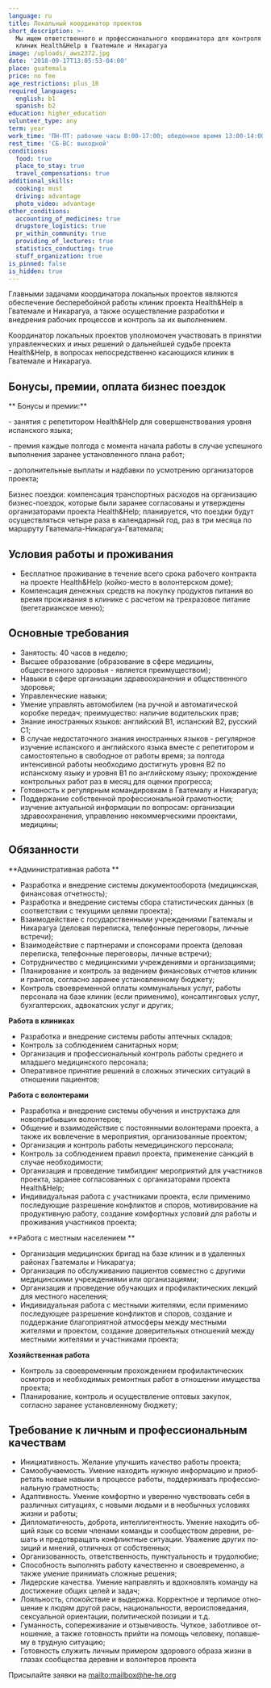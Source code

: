 ```yaml
---
language: ru
title: Локальный координатор проектов
short_description: >-
  Мы ищем ответственного и профессионального координатора для контроля работы
  клиник Health&Help в Гватемале и Никарагуа
image: /uploads/_aws2372.jpg
date: '2018-09-17T13:05:53-04:00'
place: guatemala
price: no fee
age_restrictions: plus_18
required_languages:
  english: b1
  spanish: b2
education: higher_education
volunteer_type: any
term: year
work_time: 'ПН-ПТ: рабочие часы 8:00-17:00; обеденное время 13:00-14:00'
rest_time: 'СБ-ВС: выходной'
conditions:
  food: true
  place_to_stay: true
  travel_compensations: true
additional_skills:
  cooking: must
  driving: advantage
  photo_video: advantage
other_conditions:
  accounting_of_medicines: true
  drugstore_logistics: true
  pr_within_community: true
  providing_of_lectures: true
  statistics_conducting: true
  stuff_organization: true
is_pinned: false
is_hidden: true
---
```

Главными задачами координатора локальных проектов являются обеспечение бесперебойной работы клиник проекта Health&Help в Гватемале и Никарагуа, а также осуществление разработки и внедрения рабочих процессов и контроль за их выполнением.

Координатор локальных проектов уполномочен участвовать в принятии управленческих и иных решений о дальнейшей судьбе проекта Health&Help, в вопросах непосредственно касающихся клиник в Гватемале и Никарагуа. 

## Бонусы, премии, оплата бизнес поездок

**
Бонусы и премии:** 

\- занятия с репетитором Health&Help для совершенствования уровня испанского языка;

\- премия каждые полгода с момента начала работы в случае успешного выполнения заранее установленного плана работ;

\- дополнительные выплаты и надбавки по усмотрению организаторов проекта;

Бизнес поездки: компенсация транспортных расходов на организацию бизнес-поездок, которые были заранее согласованы и утверждены организаторами проекта Health&Help; планируется, что поездки будут осуществляться четыре раза в календарный год, раз в три месяца по маршруту Гватемала-Никарагуа-Гватемала; 

## Условия работы и проживания

* Бесплатное проживание в течение всего срока рабочего контракта на проекте Health&Help (койко-место в волонтерском доме);
* Компенсация денежных средств на покупку продуктов питания во время проживания в клинике с расчетом на трехразовое питание (вегетарианское меню);

## Основные требования

* Занятость: 40 часов в неделю;
* Высшее образование (образование в сфере медицины, общественного здоровья - является преимуществом);
* Навыки в сфере организации здравоохранения и общественного здоровья;
* Управленческие навыки;
* Умение управлять автомобилем (на ручной и автоматической коробке передач; преимущество: наличие водительских прав;
* Знание иностранных языков: английский B1, испанский B2, русский C1; 
* В случае недостаточного знания иностранных языков - регулярное изучение испанского и английского языка вместе с репетитором и самостоятельно в свободное от работы время; за полгода интенсивной работы необходимо достигнуть уровня B2 по испанскому языку и уровня B1 по английскому языку; прохождение контрольных работ раз в месяц для оценки прогресса;
* Готовность к регулярным командировкам в Гватемалу и Никарагуа;
* Поддержание собственной профессиональной грамотности; изучение актуальной информации по вопросам: организации здравоохранения, управлению некоммерческими проектами, медицины;

## Обязанности

**Административная работа
**

* Разработка и внедрение системы документооборота (медицинская, финансовая отчетность);
* Разработка и внедрение системы сбора статистических данных (в соответствии с текущими целями проекта);
* Взаимодействие с государственными учреждениями Гватемалы и Никарагуа (деловая переписка, телефонные переговоры, личные встречи);
* Взаимодействие с партнерами и спонсорами проекта (деловая переписка, телефонные переговоры, личные встречи);
* Сотрудничество с медицинскими учреждениями и организациями;
* Планирование и контроль за ведением финансовых отчетов клиник и грантов, согласно заранее установленному бюджету;
* Контроль своевременной оплаты коммунальных услуг, работы персонала на базе клиник (если применимо), консалтинговых услуг, бухгалтерских, адвокатских услуг и других;

**Работа в клиниках**

* Разработка и внедрение системы работы аптечных складов;
* Контроль за соблюдением санитарных норм;
* Организация и профессиональный контроль работы среднего и младшего медицинского персонала;
* Оперативное принятие решений в сложных этических ситуаций в отношении пациентов;

**Работа с волонтерами**

* Разработка и внедрение системы обучения и инструктажа для новоприбывших волонтеров;
* Общение и взаимодействие с постоянными волонтерами проекта, а также их вовлечение в мероприятия, организованные проектом;
* Организация и контроль работы немедицинского персонала;
* Контроль за соблюдением правил проекта, применение санкций в случае необходимости;
* Организация и проведение тимбилдинг мероприятий для участников проекта, заранее согласованных с организаторами проекта Health&Help;
* Индивидуальная работа с участниками проекта, если применимо последующие разрешение конфликтов и споров, мотивирование на продуктивную работу, создание комфортных условий для работы и проживания участников проекта;

**Работа с местным населением
**

* Организация медицинских бригад на базе клиник и в удаленных районах Гватемалы и Никарагуа;
* Организация по обслуживанию пациентов совместно с другими медицинскими учреждениями или организациями;
* Организация и проведение обучающих и профилактических лекций для местного населения;
* Индивидуальная работа с местными жителями, если применимо последующее разрешение конфликтов и споров, создание и поддержание благоприятной атмосферы между местными жителями и проектом, создание доверительных отношений между местными жителями и участниками проекта;

**Хозяйственная работа** 

* Контроль за своевременным прохождением профилактических осмотров и необходимых ремонтных работ в отношении имущества проекта;
* Планирование, контроль и осуществление оптовых закупок, согласно заранее установленному бюджету;

## Требование к личным и профессиональным качествам

* Ини­ци­а­тив­ность. Же­ла­ние улуч­шить ка­че­ство ра­бо­ты про­ек­та;
* Са­мо­обу­ча­е­мость. Уме­ние на­хо­дить нуж­ную ин­фор­ма­цию и при­об­ре­тать но­вые на­вы­ки в про­цес­се ра­бо­ты, под­дер­жи­вать про­фес­си­о­наль­ную гра­мот­ность;
* Адап­тив­ность. Уме­ние ком­форт­но и уве­рен­но чув­ство­вать себя в раз­лич­ных си­ту­а­ци­ях, с но­вы­ми лю­дь­ми и в необыч­ных усло­ви­ях жиз­ни и ра­бо­ты;
* Ди­пло­ма­тич­ность, доб­ро­та, ин­тел­ли­гент­ность. Уме­ние на­хо­дить об­щий язык со все­ми чле­на­ми ко­ман­ды и со­об­ще­ством де­рев­ни, ре­шать и предот­вра­щать кон­фликт­ные си­ту­а­ции. Ува­же­ние дру­гих по­зи­ций и мне­ний, от­лич­ных от соб­ствен­ных;
* Ор­га­ни­зо­ван­ность, от­вет­ствен­ность, пунк­ту­аль­ность и тру­до­лю­бие;
* Спо­соб­ность вы­пол­нять ра­бо­ту ка­че­ствен­но и свое­вре­мен­но, а также уме­ние при­ни­мать слож­ные ре­ше­ния;
* Ли­дер­ские ка­че­ства. Уме­ние на­прав­лять и вдох­нов­лять ко­ман­ду на до­сти­же­ние об­щих це­лей и за­дач;
* Ло­яль­ность, спокойствие и вы­держ­ка. Кор­рект­ное и тер­пи­мое от­но­ше­ние к лю­дям дру­гой расы, на­ци­о­наль­но­сти, ве­ро­ис­по­ве­да­ния, сек­су­аль­ной ори­ен­та­ции, по­ли­ти­че­ской по­зи­ции и т.д.
* Гу­ман­ность, со­пе­ре­жи­ва­ние и от­зыв­чи­вость. Чут­кое, за­бот­ли­вое от­но­ше­ние, а также го­тов­ность прий­ти на по­мощь че­ло­ве­ку, по­пав­ше­му в труд­ную си­ту­а­цию;
* Го­тов­ность слу­жить лич­ным при­ме­ром здо­ро­во­го об­ра­за жиз­ни в гла­зах со­об­ще­ства де­рев­ни и во­лон­те­ров про­ек­та



Присылайте заявки на <mailto:mailbox@he-he.org>
